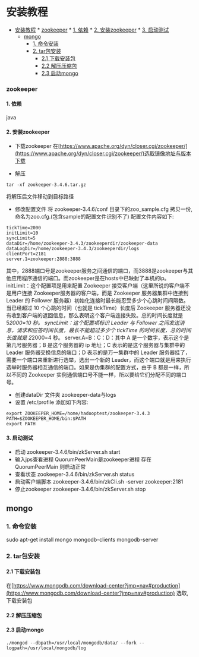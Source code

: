 <!--
author: jimmy
head:
date: 2018-05-05
title: 安装教程
tags: Ubuntu 安装教程
images: http://pingodata.qiniudn.com/cube2.jpg
category: Ubuntu 教程
status: publish
summary: anaconda管理python环境
-->
# 安装教程

<!-- @import "[TOC]" {cmd="toc" depthFrom=1 depthTo=6 orderedList=0} -->
<!-- code_chunk_output -->

* [安装教程](#安装教程)
		* [zookeeper](#zookeeper)
			* [1. 依赖](#1-依赖)
			* [2. 安装zookeeper](#2-安装zookeeper)
			* [3. 启动测试](#3-启动测试)
	* [mongo](#mongo)
		* [1. 命令安装](#1-命令安装)
		* [2. tar包安装](#2-tar包安装)
			* [2.1 下载安装包](#21-下载安装包)
			* [2.2 解压压缩包](#22-解压压缩包)
			* [2.3 启动mongo](#23-启动mongo)

<!-- /code_chunk_output -->


### zookeeper
#### 1. 依赖
java
#### 2. 安装zookeeper
+ 下载zookeeper
在[https://www.apache.org/dyn/closer.cgi/zookeeper/](https://www.apache.org/dyn/closer.cgi/zookeeper/)选取镜像地址与版本下载

+ 解压
```
tar -xf zookeeper-3.4.6.tar.gz
```
将解压后文件移动到目标路径

+ 修改配置文件
将 zookeeper-3.4.6/conf 目录下的zoo_sample.cfg 拷贝一份,命名为zoo.cfg.(包含sample的配置文件识别不了)
配置文件内容如下:
```
tickTime=2000
initLimit=10
syncLimit=5
dataDir=/home/zookeeper-3.4.3/zookeeperdir/zookeeper-data
dataLogDir=/home/zookeeper-3.4.3/zookeeperdir/logs
clientPort=2181
server.1=zookeeper:2888:3888
```
其中，2888端口号是zookeeper服务之间通信的端口，而3888是zookeeper与其他应用程序通信的端口。而zookeeper是在hosts中已映射了本机的ip。
initLimit：这个配置项是用来配置 Zookeeper 接受客户端（这里所说的客户端不是用户连接 Zookeeper服务器的客户端，而是 Zookeeper 服务器集群中连接到 Leader 的 Follower 服务器）初始化连接时最长能忍受多少个心跳时间间隔数。当已经超过 10 个心跳的时间（也就是 tickTime）长度后 Zookeeper 服务器还没有收到客户端的返回信息，那么表明这个客户端连接失败。总的时间长度就是 5*2000=10 秒。
syncLimit：这个配置项标识 Leader 与 Follower 之间发送消息，请求和应答时间长度，最长不能超过多少个 tickTime 的时间长度，总的时间长度就是 2*2000=4 秒。
server.A=B：C：D：其中 A 是一个数字，表示这个是第几号服务器；B 是这个服务器的 ip 地址；C 表示的是这个服务器与集群中的 Leader 服务器交换信息的端口；D 表示的是万一集群中的 Leader 服务器挂了，需要一个端口来重新进行选举，选出一个新的 Leader，而这个端口就是用来执行选举时服务器相互通信的端口。如果是伪集群的配置方式，由于 B 都是一样，所以不同的 Zookeeper 实例通信端口号不能一样，所以要给它们分配不同的端口号。

+ 创建dataDir 文件夹 zookeeper-data与logs
+ 设置 /etc/profile
添加如下内容:
```
export ZOOKEEPER_HOME=/home/hadooptest/zookeeper-3.4.3
PATH=$ZOOKEEPER_HOME/bin:$PATH
export PATH
```
#### 3. 启动测试
+ 启动
zookeeper-3.4.6/bin/zkServer.sh start
+ 输入jps查看进程
QuorumPeerMain是zookeeper进程
存在QuorumPeerMain 则启动正常
+ 查看状态
zookeeper-3.4.6/bin/zkServer.sh status
+ 启动客户端脚本
zookeeper-3.4.6/bin/zkCli.sh -server zookeeper:2181
+ 停止zookeeper
zookeeper-3.4.6/bin/zkServer.sh stop

## mongo
### 1. 命令安装
sudo apt-get install mongo mongodb-clients mongodb-server
### 2. tar包安装
#### 2.1 下载安装包
在[https://www.mongodb.com/download-center?jmp=nav#production](https://www.mongodb.com/download-center?jmp=nav#production) 选取,下载安装包
#### 2.2 解压压缩包
#### 2.3 启动mongo
```
./mongod --dbpath=/usr/local/mongodb/data/ --fork --logpath=/usr/local/mongodb/log
```
